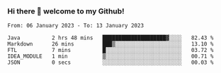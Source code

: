 ### Hi there 👋 welcome to my Github! 

<!--START_SECTION:waka-->

```text
From: 06 January 2023 - To: 13 January 2023

Java          2 hrs 48 mins   ████████████████████▓░░░░   82.43 %
Markdown      26 mins         ███▒░░░░░░░░░░░░░░░░░░░░░   13.10 %
FTL           7 mins          █░░░░░░░░░░░░░░░░░░░░░░░░   03.72 %
IDEA_MODULE   1 min           ▒░░░░░░░░░░░░░░░░░░░░░░░░   00.71 %
JSON          0 secs          ░░░░░░░░░░░░░░░░░░░░░░░░░   00.03 %
```

<!--END_SECTION:waka-->
